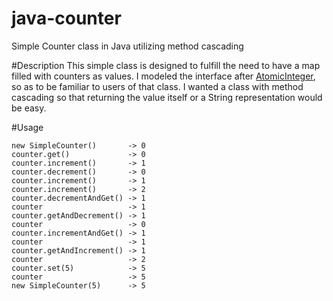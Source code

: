 # java-counter
Simple Counter class in Java utilizing method cascading

#Description
This simple class is designed to fulfill the need to have a
map filled with counters as values.
I modeled the interface after [AtomicInteger](https://goo.gl/JMdEsZ),
so as to be familiar to users of that class.
I wanted a class with method cascading so that returning the value
itself or a String representation would be easy.

#Usage

```
new SimpleCounter()       -> 0  
counter.get()             -> 0  
counter.increment()       -> 1  
counter.decrement()       -> 0  
counter.increment()       -> 1  
counter.increment()       -> 2  
counter.decrementAndGet() -> 1  
counter                   -> 1  
counter.getAndDecrement() -> 1  
counter                   -> 0  
counter.incrementAndGet() -> 1 
counter                   -> 1  
counter.getAndIncrement() -> 1  
counter                   -> 2  
counter.set(5)            -> 5  
counter                   -> 5  
new SimpleCounter(5)      -> 5
```


